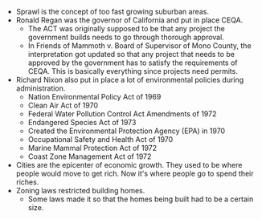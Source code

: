 - Sprawl is the concept of too fast growing suburban areas.
- Ronald Regan was the governor of California and put in place CEQA.
	- The ACT was originally supposed to be that any project the government builds needs to go through thorough approval.
	- In Friends of Mammoth v. Board of Supervisor of Mono County, the interpretation got updated so that any project that needs to be approved by the government has to satisfy the requirements of CEQA. This is basically everything since projects need permits.
- Richard Nixon also put in place a lot of environmental policies during administration.
	- Nation Environmental Policy Act of 1969
	- Clean Air Act of 1970
	- Federal Water Pollution Control Act Amendments of 1972
	- Endangered Species Act of 1973
	- Created the Environmental Protection Agency (EPA) in 1970
	- Occupational Safety and Health Act of 1970
	- Marine Mammal Protection Act of 1972
	- Coast Zone Management Act of 1972
- Cities are the epicenter of economic growth. They used to be where people would move to get rich. Now it's where people go to spend their riches.
- Zoning laws restricted building homes.
	- Some laws made it so that the homes being built had to be a certain size. 